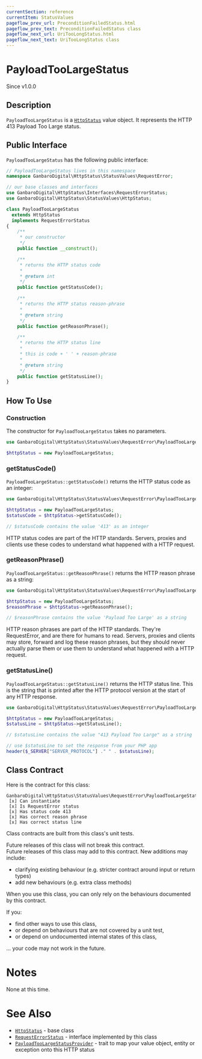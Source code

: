 ```yaml
---
currentSection: reference
currentItem: StatusValues
pageflow_prev_url: PreconditionFailedStatus.html
pageflow_prev_text: PreconditionFailedStatus class
pageflow_next_url: UriTooLongStatus.html
pageflow_next_text: UriTooLongStatus class
---
```


# PayloadTooLargeStatus

<div class="callout info">
Since v1.0.0
</div>

## Description

`PayloadTooLargeStatus` is a [`HttpStatus`](HttpStatus.html) value object. It represents the HTTP 413 Payload Too Large status.

## Public Interface

`PayloadTooLargeStatus` has the following public interface:

```php
// PayloadTooLargeStatus lives in this namespace
namespace GanbaroDigital\HttpStatus\StatusValues\RequestError;

// our base classes and interfaces
use GanbaroDigital\HttpStatus\Interfaces\RequestErrorStatus;
use GanbaroDigital\HttpStatus\StatusValues\HttpStatus;

class PayloadTooLargeStatus
  extends HttpStatus
  implements RequestErrorStatus
{
    /**
     * our constructor
     */
    public function __construct();

    /**
     * returns the HTTP status code
     *
     * @return int
     */
    public function getStatusCode();

    /**
     * returns the HTTP status reason-phrase
     *
     * @return string
     */
    public function getReasonPhrase();

    /**
     * returns the HTTP status line
     *
     * this is code + ' ' + reason-phrase
     *
     * @return string
     */
    public function getStatusLine();
}
```

## How To Use

### Construction

The constructor for `PayloadTooLargeStatus` takes no parameters.

```php
use GanbaroDigital\HttpStatus\StatusValues\RequestError\PayloadTooLargeStatus;

$httpStatus = new PayloadTooLargeStatus;
```

### getStatusCode()

`PayloadTooLargeStatus::getStatusCode()` returns the HTTP status code as an integer:

```php
use GanbaroDigital\HttpStatus\StatusValues\RequestError\PayloadTooLargeStatus;

$httpStatus = new PayloadTooLargeStatus;
$statusCode = $httpStatus->getStatusCode();

// $statusCode contains the value '413' as an integer
```

HTTP status codes are part of the HTTP standards. Servers, proxies and clients use these codes to understand what happened with a HTTP request.

### getReasonPhrase()

`PayloadTooLargeStatus::getReasonPhrase()` returns the HTTP reason phrase as a string:

```php
use GanbaroDigital\HttpStatus\StatusValues\RequestError\PayloadTooLargeStatus;

$httpStatus = new PayloadTooLargeStatus;
$reasonPhrase = $httpStatus->getReasonPhrase();

// $reasonPhrase contains the value 'Payload Too Large' as a string
```

HTTP reason phrases are part of the HTTP standards. They're RequestError, and are there for humans to read. Servers, proxies and clients may store, forward and log these reason phrases, but they should never actually parse them or use them to understand what happened with a HTTP request.

### getStatusLine()

`PayloadTooLargeStatus::getStatusLine()` returns the HTTP status line. This is the string that is printed after the HTTP protocol version at the start of any HTTP response.

```php
use GanbaroDigital\HttpStatus\StatusValues\RequestError\PayloadTooLargeStatus;

$httpStatus = new PayloadTooLargeStatus;
$statusLine = $httpStatus->getStatusLine();

// $statusLine contains the value "413 Payload Too Large" as a string

// use $statusLine to set the response from your PHP app
header($_SERVER["SERVER_PROTOCOL"] ." " . $statusLine);
```

## Class Contract

Here is the contract for this class:

    GanbaroDigital\HttpStatus\StatusValues\RequestError\PayloadTooLargeStatus
     [x] Can instantiate
     [x] Is RequestError status
     [x] Has status code 413
     [x] Has correct reason phrase
     [x] Has correct status line

Class contracts are built from this class's unit tests.

<div class="callout success">
Future releases of this class will not break this contract.
</div>

<div class="callout info" markdown="1">
Future releases of this class may add to this contract. New additions may include:

* clarifying existing behaviour (e.g. stricter contract around input or return types)
* add new behaviours (e.g. extra class methods)
</div>

<div class="callout warning" markdown="1">
When you use this class, you can only rely on the behaviours documented by this contract.

If you:

* find other ways to use this class,
* or depend on behaviours that are not covered by a unit test,
* or depend on undocumented internal states of this class,

... your code may not work in the future.
</div>

# Notes

None at this time.

# See Also

* [`HttpStatus`](HttpStatus.html) - base class
* [`RequestErrorStatus`](RequestErrorStatus.html) - interface implemented by this class
* [`PayloadTooLargeStatusProvider`](../StatusProviders/PayloadTooLargeStatusProvider.html) - trait to map your value object, entity or exception onto this HTTP status
